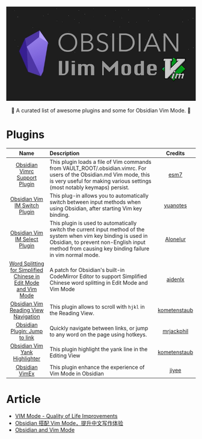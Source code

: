 <div align="center">

![](assets/banner.jpeg)

🎁 A curated list of awesome plugins and some for Obsidian Vim Mode. 🎉

</div>

# Plugins

| Name | Description | Credits |
| :--: | :---------- | :------: |
| [Obsidian Vimrc Support Plugin](https://github.com/esm7/obsidian-vimrc-support) | This plugin loads a file of Vim commands from VAULT_ROOT/.obsidian.vimrc. For users of the Obsidian.md Vim mode, this is very useful for making various settings (most notably keymaps) persist. | [esm7](https://github.com/esm7) |
| [Obsidian Vim IM Switch Plugin](https://github.com/yuanotes/obsidian-vim-im-switch-plugin) | This plug-in allows you to automatically switch between input methods when using Obsidian, after starting Vim key binding. | [yuanotes](https://github.com/yuanotes) |
| [Obsidian Vim IM Select Plugin](https://github.com/ALONELUR/vim-im-select-obsidian) | This plugin is used to automatically switch the current input method of the system when vim key binding is used in Obsidian, to prevent non-English input method from causing key binding failure in vim normal mode. | [Alonelur](https://github.com/ALONELUR) |
| [Word Splitting for Simplified Chinese in Edit Mode and Vim Mode](https://github.com/aidenlx/cm-chs-patch) | A patch for Obsidian's built-in CodeMirror Editor to support Simplified Chinese word splitting in Edit Mode and Vim Mode | [aidenlx](https://github.com/aidenlx) |
| [Obsidian Vim Reading View Navigation](https://github.com/kometenstaub/obsidian-vim-reading-view-navigation) | This plugin allows to scroll with `hjkl` in the Reading View. | [kometenstaub](https://github.com/kometenstaub) |
| [Obsidian Plugin: Jump to link](https://github.com/mrjackphil/obsidian-jump-to-link) | Quickly navigate between links, or jump to any word on the page using hotkeys. | [mrjackphil](https://github.com/mrjackphil) |
| [Obsidian Vim Yank Highlighter](https://github.com/kometenstaub/obsidian-vim-yank-highlight) | This plugin highlight the yank line in the Editing View | [kometenstaub](https://github.com/kometenstaub) |
| [Obsidian VimEx](https://github.com/jiyee/obsidian-vimex) | This plugin enhance the experience of Vim Mode in Obsidian | [jiyee](https://github.com/jiyee) |

# Article

- [VIM Mode - Quality of Life Improvements](https://forum.obsidian.md/t/vim-mode-quality-of-life-improvements/429)
- [Obsidian 搭配 Vim Mode，提升中文写作体验](https://sspai.com/post/78030)
- [Obsidian and Vim Mode](https://jamierubin.net/2021/03/23/obsidian-and-vim-mode/)

